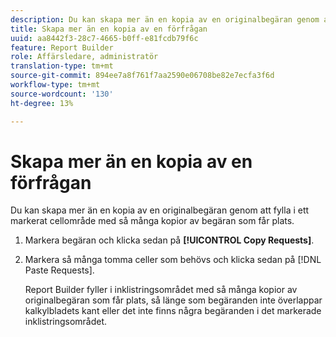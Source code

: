 ```yaml
---
description: Du kan skapa mer än en kopia av en originalbegäran genom att fylla i ett markerat cellområde med så många kopior av begäran som får plats.
title: Skapa mer än en kopia av en förfrågan
uuid: aa8442f3-28c7-4665-b0ff-e81fcdb79f6c
feature: Report Builder
role: Affärsledare, administratör
translation-type: tm+mt
source-git-commit: 894ee7a8f761f7aa2590e06708be82e7ecfa3f6d
workflow-type: tm+mt
source-wordcount: '130'
ht-degree: 13%

---
```



# Skapa mer än en kopia av en förfrågan

Du kan skapa mer än en kopia av en originalbegäran genom att fylla i ett markerat cellområde med så många kopior av begäran som får plats.

1. Markera begäran och klicka sedan på **[!UICONTROL Copy Requests]**.
1. Markera så många tomma celler som behövs och klicka sedan på [!DNL Paste Requests].

   Report Builder fyller i inklistringsområdet med så många kopior av originalbegäran som får plats, så länge som begäranden inte överlappar kalkylbladets kant eller det inte finns några begäranden i det markerade inklistringsområdet.
